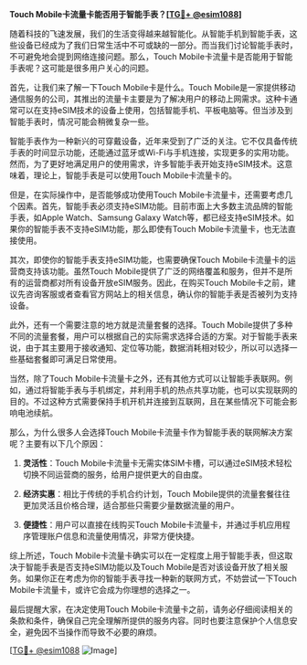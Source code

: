 **Touch Mobile卡流量卡能否用于智能手表？[[TG💪+ @esim1088](https://t.me/s/esim1088)]**

随着科技的飞速发展，我们的生活变得越来越智能化。从智能手机到智能手表，这些设备已经成为了我们日常生活中不可或缺的一部分。而当我们讨论智能手表时，不可避免地会提到网络连接问题。那么，Touch Mobile卡流量卡是否能用于智能手表呢？这可能是很多用户关心的问题。

首先，让我们来了解一下Touch Mobile卡是什么。Touch Mobile是一家提供移动通信服务的公司，其推出的流量卡主要是为了解决用户的移动上网需求。这种卡通常可以在支持eSIM技术的设备上使用，包括智能手机、平板电脑等。但当涉及到智能手表时，情况可能会稍微复杂一些。

智能手表作为一种新兴的可穿戴设备，近年来受到了广泛的关注。它不仅具备传统手表的时间显示功能，还能通过蓝牙或Wi-Fi与手机连接，实现更多的实用功能。然而，为了更好地满足用户的使用需求，许多智能手表开始支持eSIM技术。这意味着，理论上，智能手表是可以使用Touch Mobile卡流量卡的。

但是，在实际操作中，是否能够成功使用Touch Mobile卡流量卡，还需要考虑几个因素。首先，智能手表必须支持eSIM功能。目前市面上大多数主流品牌的智能手表，如Apple Watch、Samsung Galaxy Watch等，都已经支持eSIM技术。如果你的智能手表不支持eSIM功能，那么即使有Touch Mobile卡流量卡，也无法直接使用。

其次，即使你的智能手表支持eSIM功能，也需要确保Touch Mobile卡流量卡的运营商支持该功能。虽然Touch Mobile提供了广泛的网络覆盖和服务，但并不是所有的运营商都对所有设备开放eSIM服务。因此，在购买Touch Mobile卡之前，建议先咨询客服或者查看官方网站上的相关信息，确认你的智能手表是否被列为支持设备。

此外，还有一个需要注意的地方就是流量套餐的选择。Touch Mobile提供了多种不同的流量套餐，用户可以根据自己的实际需求选择合适的方案。对于智能手表来说，由于其主要用于接收通知、定位等功能，数据消耗相对较少，所以可以选择一些基础套餐即可满足日常使用。

当然，除了Touch Mobile卡流量卡之外，还有其他方式可以让智能手表联网。例如，通过将智能手表与手机绑定，并利用手机的热点共享功能，也可以实现联网的目的。不过这种方式需要保持手机开机并连接到互联网，且在某些情况下可能会影响电池续航。

那么，为什么很多人会选择Touch Mobile卡流量卡作为智能手表的联网解决方案呢？主要有以下几个原因：

1. **灵活性**：Touch Mobile卡流量卡无需实体SIM卡槽，可以通过eSIM技术轻松切换不同运营商的服务，给用户提供更大的自由度。
   
2. **经济实惠**：相比于传统的手机合约计划，Touch Mobile提供的流量套餐往往更加灵活且价格合理，适合那些只需要少量数据流量的用户。

3. **便捷性**：用户可以直接在线购买Touch Mobile卡流量卡，并通过手机应用程序管理账户信息和流量使用情况，非常方便快捷。

综上所述，Touch Mobile卡流量卡确实可以在一定程度上用于智能手表，但这取决于智能手表是否支持eSIM功能以及Touch Mobile是否对该设备开放了相关服务。如果你正在考虑为你的智能手表寻找一种新的联网方式，不妨尝试一下Touch Mobile卡流量卡，或许它会成为你理想的选择之一。

最后提醒大家，在决定使用Touch Mobile卡流量卡之前，请务必仔细阅读相关的条款和条件，确保自己完全理解所提供的服务内容。同时也要注意保护个人信息安全，避免因不当操作而导致不必要的麻烦。

[[TG💪+ @esim1088](https://t.me/s/esim1088) ![Image](https://i.postimg.cc/4NQfJmqS/Snipaste-2025-05-13-00-14-12.png)]